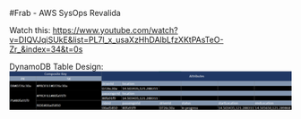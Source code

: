 #Frab - AWS SysOps Revalida

Watch this:
https://www.youtube.com/watch?v=DIQVJqiSUkE&list=PL7l_x_usaXzHhDAlbLfzXKtPAsTeO-Zr_&index=34&t=0s

DynamoDB Table Design:
![Database Design](database_design.png)